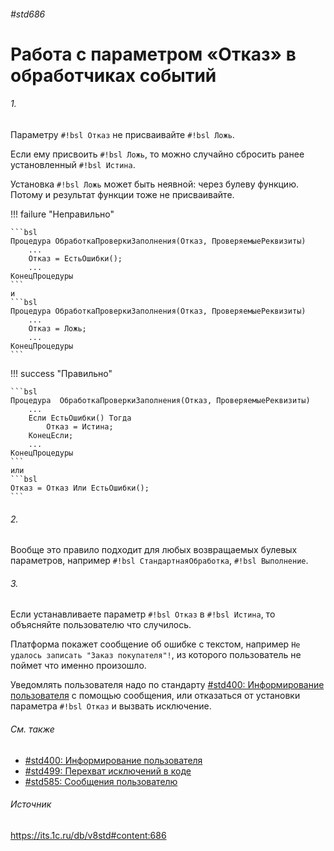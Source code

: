 ###### #std686

# Работа с параметром «Отказ» в обработчиках событий

###### 1.

Параметру `#!bsl Отказ` не присваивайте `#!bsl Ложь`.

Если ему присвоить `#!bsl Ложь`, то можно случайно сбросить ранее установленный `#!bsl Истина`.

Установка `#!bsl Ложь` может быть неявной: через булеву функцию. Потому и результат функции тоже не присваивайте.

!!! failure "Неправильно"

    ```bsl
    Процедура ОбработкаПроверкиЗаполнения(Отказ, ПроверяемыеРеквизиты)
        ...
        Отказ = ЕстьОшибки();
        ...
    КонецПроцедуры 
    ```
    и
    ```bsl
    Процедура ОбработкаПроверкиЗаполнения(Отказ, ПроверяемыеРеквизиты)
        ...
        Отказ = Ложь;
        ...
    КонецПроцедуры
    ```


!!! success "Правильно"

    ```bsl
    Процедура  ОбработкаПроверкиЗаполнения(Отказ, ПроверяемыеРеквизиты)
        ...
        Если ЕстьОшибки() Тогда
            Отказ = Истина;
        КонецЕсли;
        ... 
    КонецПроцедуры
    ```
    или
    ```bsl
    Отказ = Отказ Или ЕстьОшибки();
    ```

###### 2.

Вообще это правило подходит для любых возвращаемых булевых параметров, например `#!bsl СтандартнаяОбработка`, `#!bsl Выполнение`. 

###### 3.

Если устанавливаете параметр `#!bsl Отказ` в `#!bsl Истина`, то объясняйте пользователю что случилось.

Платформа покажет сообщение об ошибке с текстом, например `Не удалось записать "Заказ покупателя"!`, из которого пользователь не поймет что именно произошло.

Уведомлять пользователя надо по стандарту [#std400: Информирование пользователя](400.md) с помощью сообщения, или отказаться от установки параметра `#!bsl Отказ` и вызвать исключение.

###### См. также

- [#std400: Информирование пользователя](400.md)
- [#std499: Перехват исключений в коде](499.md)
- [#std585: Сообщения пользователю](585.md)

###### Источник

https://its.1c.ru/db/v8std#content:686
